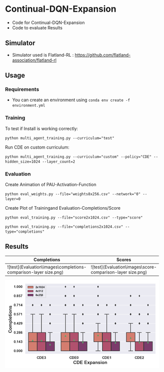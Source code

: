 
# Continual-DQN-Expansion #
- Code for Continual-DQN-Expansion 
- Code to evaluate Results
## Simulator ##

- Simulator used is Flatland-RL : https://github.com/flatland-association/flatland-rl

## Usage ##
### Requirements ###
- You can create an environment using  ```conda env create -f environment.yml```


### Training ###
To test if Install is working correctly:
```
python multi_agent_training.py --curriculum="test" 
```
Run CDE on custom curriculum:
```
python multi_agent_training.py --curriculum="custom" --policy="CDE" --hidden_size=1024 --layer_count=2
```

### Evaluation ###
Create Animation of PAU-Activation-Function 
```
python eval_weights.py --file="weights8x256.csv" --network="0" --layer=0
```

Create Plot of Trainingand Evaluation-Completions/Score
```
python eval_training.py --file="score2x1024.csv" --type="score"
```
```
python eval_training.py --file="completions2x1024.csv" --type="completions"
```
## Results ##
| Completions                                                   | Scores                                          |
| ----------------------------------------------------- | --------------------------------------------- |
| ![test](Evaluation\images\completions-comparison-layer size.png) | ![test](Evaluation\images\score-comparison-layer size.png) |

<img title="Test" alt="Alt text" src="Evaluation\images\completions-comparison-layer-size.png">